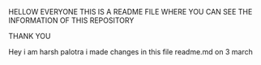 HELLOW EVERYONE THIS IS A README FILE WHERE YOU CAN SEE THE INFORMATION OF THIS REPOSITORY

THANK YOU

Hey i am harsh palotra i made changes in this file readme.md
on 3 march
